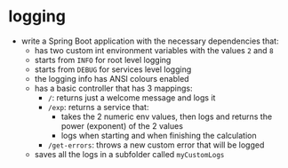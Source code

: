 # logging
- write a Spring Boot application with the necessary dependencies that:
    - has two custom int environment variables with the values `2` and `8`
    - starts from `INFO` for root level logging
    - starts from `DEBUG` for services level logging
    - the logging info has ANSI colours enabled
    - has a basic controller that has 3 mappings:
        - `/`: returns just a welcome message and logs it
        - `/exp`: returns a service that:
            - takes the 2 numeric env values, then logs and returns the power (exponent) of the 2 values
            - logs when starting and when finishing the calculation
        - `/get-errors`: throws a new custom error that will be logged
    - saves all the logs in a subfolder called `myCustomLogs`
